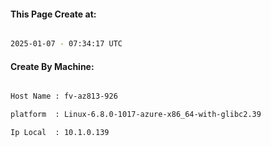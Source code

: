 
   
#### This Page Create at:

```bash

2025-01-07 - 07:34:17 UTC

```

#### Create By Machine:

```bash

Host Name : fv-az813-926

platform  : Linux-6.8.0-1017-azure-x86_64-with-glibc2.39

Ip Local  : 10.1.0.139

```

